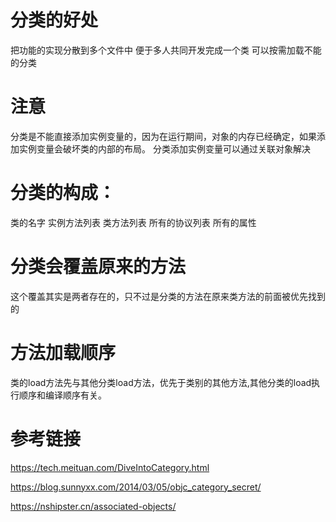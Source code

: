 
# 分类的好处 
把功能的实现分散到多个文件中 
便于多人共同开发完成一个类 
可以按需加载不能的分类

# 注意
分类是不能直接添加实例变量的，因为在运行期间，对象的内存已经确定，如果添加实例变量会破坏类的内部的布局。
分类添加实例变量可以通过关联对象解决

# 分类的构成：
类的名字
实例方法列表
类方法列表
所有的协议列表
所有的属性

# 分类会覆盖原来的方法
这个覆盖其实是两者存在的，只不过是分类的方法在原来类方法的前面被优先找到的

# 方法加载顺序
类的load方法先与其他分类load方法，优先于类别的其他方法,其他分类的load执行顺序和编译顺序有关。


# 参考链接

https://tech.meituan.com/DiveIntoCategory.html

https://blog.sunnyxx.com/2014/03/05/objc_category_secret/

https://nshipster.cn/associated-objects/
